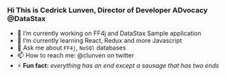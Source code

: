 ### Hi This is Cedrick Lunven, Director of Developer ADvocacy @DataStax

- 🔭 I’m currently working on FF4j and DataStax Sample application
- 🌱 I’m currently learning React, Redux and more Javascript
- 💬 Ask me about `FF4j`, `NoSQl` databases
- 📫 How to reach me: @clunven on twitter
- ⚡ **Fun fact:** *everything has an end except a sausage that has two ends*
